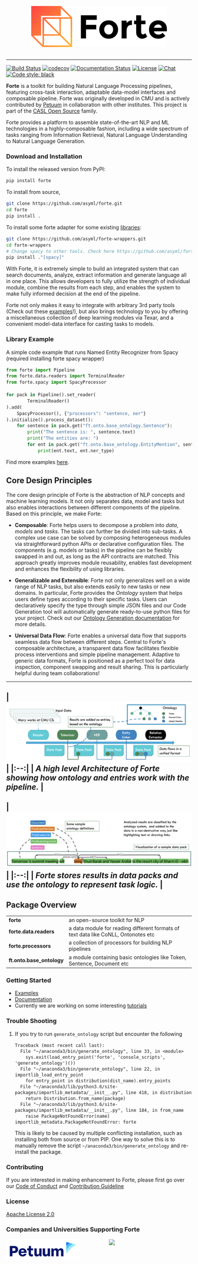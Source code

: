 <div align="center">
   <img src="https://raw.githubusercontent.com/asyml/forte/master/docs/_static/img/logo_h.png"><br><br>
</div>

-----------------

[![Build Status](https://github.com/asyml/forte/actions/workflows/main.yml/badge.svg)](https://github.com/asyml/forte/actions/workflows/main.yml)
[![codecov](https://codecov.io/gh/asyml/forte/branch/master/graph/badge.svg)](https://codecov.io/gh/asyml/forte)
[![Documentation Status](https://readthedocs.org/projects/asyml-forte/badge/?version=latest)](https://asyml-forte.readthedocs.io/en/latest/?badge=latest)
[![License](https://img.shields.io/badge/license-Apache%202.0-blue.svg)](https://github.com/asyml/forte/blob/master/LICENSE)
[![Chat](http://img.shields.io/badge/gitter.im-asyml/forte-blue.svg)](https://gitter.im/asyml/community)
[![Code style: black](https://img.shields.io/badge/code%20style-black-000000.svg)](https://github.com/psf/black)

**Forte** is a toolkit for building Natural Language Processing pipelines,
featuring cross-task interaction, adaptable data-model interfaces and composable
pipeline. Forte was originally developed in CMU and is actively contributed
by [Petuum](https://petuum.com/)
in collaboration with other institutes. This project is part of
the [CASL Open Source](http://casl-project.ai/) family.

Forte provides a platform to assemble state-of-the-art NLP and ML technologies
in a highly-composable fashion, including a wide spectrum of tasks ranging from
Information Retrieval, Natural Language Understanding to Natural Language
Generation.

### Download and Installation

To install the released version from PyPI:

```bash
pip install forte
```

To install from source,

```bash
git clone https://github.com/asyml/forte.git
cd forte
pip install .
```

To install some forte adapter for some
existing [libraries](https://github.com/asyml/forte-wrappers#libraries-and-tools-supported):

```bash
git clone https://github.com/asyml/forte-wrappers.git
cd forte-wrappers
# Change spacy to other tools. Check here https://github.com/asyml/forte-wrappers#libraries-and-tools-supported for available tools.
pip install ."[spacy]"
```

With Forte, it is extremely simple to build an integrated system that can search
documents, analyze, extract information and generate language all in one place.
This allows developers to fully utilize the strength of individual module,
combine the results from each step, and enables the system to make fully
informed decision at the end of the pipeline.

Forte not only makes it easy to integrate with arbitrary 3rd party tools (Check
out these [examples](./examples)!), but also brings technology to you by
offering a miscellaneous collection of deep learning modules via Texar, and a
convenient model-data interface for casting tasks to models.

### Library Example

A simple code example that runs Named Entity Recognizer from Spacy (required
installing forte spacy wrapper)

```python
from forte import Pipeline
from forte.data.readers import TerminalReader
from forte.spacy import SpacyProcessor

for pack in Pipeline().set_reader(
        TerminalReader()
).add(
    SpacyProcessor(), {"processors": "sentence, ner"}
).initialize().process_dataset():
    for sentence in pack.get("ft.onto.base_ontology.Sentence"):
        print("The sentence is: ", sentence.text)
        print("The entities are: ")
        for ent in pack.get("ft.onto.base_ontology.EntityMention", sentence):
            print(ent.text, ent.ner_type)

```

Find more examples [here](./examples).

## Core Design Principles

The core design principle of Forte is the abstraction of NLP concepts and
machine learning models. It not only separates data, model and tasks but also
enables interactions between different components of the pipeline. Based on this
principle, we make Forte:

* **Composable**: Forte helps users to decompose a problem into *data*, *models*
  and *tasks*. The tasks can further be divided into sub-tasks. A complex use
  case can be solved by composing heterogeneous modules via straightforward
  python APIs or declarative configuration files. The components (e.g. models or
  tasks) in the pipeline can be flexibly swapped in and out, as long as the API
  contracts are matched. This approach greatly improves module reusability,
  enables fast development and enhances the flexibility of using libraries.

* **Generalizable and Extensible**: Forte not only generalizes well on a wide
  range of NLP tasks, but also extends easily to new tasks or new domains. In
  particular, Forte provides the *Ontology* system that helps users define types
  according to their specific tasks. Users can declaratively specify the type
  through simple JSON files and our Code Generation tool will automatically
  generate ready-to-use python files for your project. Check out our
  [Ontology Generation documentation](./docs/ontology_generation.md) for more
  details.

* **Universal Data Flow**: Forte enables a universal data flow that supports
  seamless data flow between different steps. Central to Forte's composable
  architecture, a transparent data flow facilitates flexible process
  interventions and simple pipeline management. Adaptive to generic data
  formats, Forte is positioned as a perfect tool for data inspection, component
  swapping and result sharing. This is particularly helpful during team
  collaborations!

-----------------
| ![forte_arch.jpg](https://raw.githubusercontent.com/asyml/forte/master/docs/_static/img/forte_arch.png)
| |:--:| | *A high level Architecture of Forte showing how ontology and entries
work with the pipeline.* |
-----------------
| ![forte_results.jpg](https://raw.githubusercontent.com/asyml/forte/master/docs/_static/img/forte_results.png)
| |:--:| | *Forte stores results in data packs and use the ontology to represent
task logic.* |
-----------------

## Package Overview

<table>
<tr>
    <td><b> forte </b></td>
    <td> an open-source toolkit for NLP  </td>
</tr>
<tr>
    <td><b> forte.data.readers </b></td>
    <td> a data module for reading different formats of text data like CoNLL, Ontonotes etc 
    </td>
</tr>
<tr>
    <td><b> forte.processors </b></td>
    <td> a collection of processors for building NLP pipelines </td>
</tr>
<tr>
    <td><b> ft.onto.base_ontology </b></td>
    <td> a module containing basic ontologies like Token, Sentence, Document etc </td>
</tr>
</table>

### Getting Started

* [Examples](./examples)
* [Documentation](https://asyml-forte.readthedocs.io/)
* Currently we are working on some
  interesting [tutorials](https://github.com/asyml/forte/wiki)

### Trouble Shooting

1. If you try to run `generate_ontology` script but encounter the following
    ```
    Traceback (most recent call last):
      File "~/anaconda3/bin/generate_ontology", line 33, in <module>
        sys.exit(load_entry_point('forte', 'console_scripts', 'generate_ontology')())
      File "~/anaconda3/bin/generate_ontology", line 22, in importlib_load_entry_point
        for entry_point in distribution(dist_name).entry_points
      File "~/anaconda3/lib/python3.6/site-packages/importlib_metadata/__init__.py", line 418, in distribution
        return Distribution.from_name(package)
      File "~/anaconda3/lib/python3.6/site-packages/importlib_metadata/__init__.py", line 184, in from_name
        raise PackageNotFoundError(name)
    importlib_metadata.PackageNotFoundError: forte
    ```
   This is likely to be caused by multiple conflicting installation, such as
   installing both from source or from PIP. One way to solve this is to manually
   remove the script `~/anaconda3/bin/generate_ontology` and re-install the
   package.

### Contributing

If you are interested in making enhancement to Forte, please first go over
our [Code of Conduct](https://github.com/asyml/forte/blob/master/CODE_OF_CONDUCT.md)
and [Contribution Guideline](https://github.com/asyml/forte/blob/master/CONTRIBUTING.md)

### License

[Apache License 2.0](./LICENSE)

### Companies and Universities Supporting Forte

<p float="left">
   <img src="https://raw.githubusercontent.com/asyml/forte/master/docs/_static/img/Petuum.png" width="200" align="top">
   &nbsp;&nbsp;&nbsp;&nbsp;&nbsp;&nbsp;&nbsp;&nbsp;&nbsp;&nbsp;&nbsp;&nbsp;&nbsp;&nbsp;&nbsp;&nbsp;&nbsp;&nbsp;
   <img src="https://asyml.io/assets/institutions/cmu.png", width="200" align="top">
</p>

